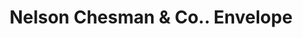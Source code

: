 ---
doi: 10.7916/D8C54Z1Q
date_other: unknown
date_other_textual: unknown
form: printed ephemera
genre:
- Envelopes
name:
- Nelson Chesman & Co.
object_in_context_url: https://biggert.cul.columbia.edu/items/view/ave_biggert_01814
subject_hierarchical_geographic:
- St. Louis, Missouri, United States
subject_name:
- Nelson Chesman & Co.
title: Nelson Chesman & Co.. Envelope
sort_title: Nelson Chesman & Co.. Envelope
call_number: ave_biggert_01814
coordinates:
- 38.62722222222222,-90.19777777777779
pid: ave_biggert_01814
identifiers: ave_biggert_01814
permalink: /biggert/ave_biggert_01814/
layout: iiif-image-page
---